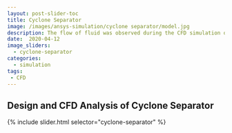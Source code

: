 ```yaml
---
layout: post-slider-toc
title: Cyclone Separator
image: /images/ansys-simulation/cyclone separator/model.jpg
description: The flow of fluid was observed during the CFD simulation of the cyclone separator.
date:  2020-04-12
image_sliders:
  - cyclone-separator
categories:
  - simulation 
tags:
 - CFD
---
```


## Design and CFD Analysis of Cyclone Separator

{% include slider.html selector="cyclone-separator" %}
